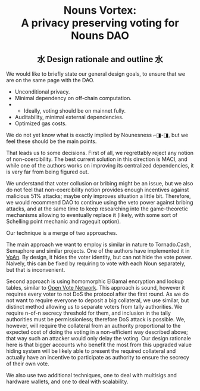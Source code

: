 # <div align="center">Nouns Vortex: <br/>A privacy preserving voting for Nouns DAO</div>

## <div align="center">水 Design rationale and outline 水</div>


We would like to briefly state our general design goals, to ensure that we are on the same page with the DAO.

- Unconditional privacy.
- Minimal dependency on off-chain computation.
- - Ideally, voting should be on mainnet fully.
- Auditability, minimal external dependencies.
- Optimized gas costs.

We do not yet know what is exactly implied by Nounesness ⌐◨-◨, but we feel these should be the main points.

That leads us to some decisions. First of all, we regrettably reject any notion of non-coercibility. The best current solution in this direction is MACI, and while one of the authors works on improving its centralized dependencies, it is very far from being figured out.

We understand that voter collusion or bribing might be an issue, but we also do not feel that non-coercibility notion provides enough incentives against malicious 51% attacks; maybe only improves situation a little bit. Therefore, we would recommend DAO to continue using the veto power against bribing attacks, and at the same time to keep researching into the game-theoretic mechanisms allowing to eventually replace it (likely, with some sort of Schelling point mechanic and ragequit option).

Our technique is a merge of two approaches.

The main approach we want to employ is similar in nature to Tornado.Cash, Semaphore and similar projects. One of the authors have implemented it in [VoAn](https://voan.site). By design, it hides the voter identity, but can not hide the vote power. Naively, this can be fixed by requiring to vote with each Noun separately, but that is inconvenient.

Second approach is using homomorphic ElGamal encryption and lookup tables, similar to [Open Vote Network](https://eprint.iacr.org/2020/033). This approach is sound, however it requires every voter to not DoS the protocol after the first round. As we do not want to require everyone to deposit a big collateral, we use similar, but distinct method allowing us to separate voters from tally authorities. We require n-of-n secrecy threshold for them, and inclusion in the tally authorities must be permissionless; therefore DoS attack is possible. We, however, will require the collateral from an authority proportional to the expected cost of doing the voting in a non-efficient way described above; that way such an attacker would only delay the voting. Our design rationale here is that bigger accounts who benefit the most from this upgraded value hiding system will be likely able to present the required collateral and actually have an incentive to participate as authority to ensure the secrecy of their own vote.

We also use two additional techniques, one to deal with multisigs and hardware wallets, and one to deal with scalability.
